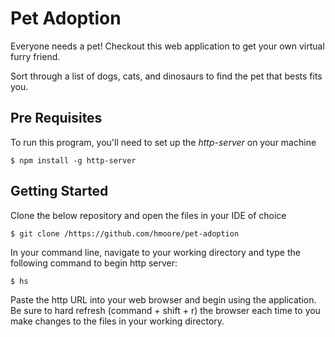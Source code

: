 # Pet Adoption

Everyone needs a pet! Checkout this web application to get your own virtual furry friend. 

Sort through a list of dogs, cats, and dinosaurs to find the pet that bests fits you.



## Pre Requisites
To run this program, you'll need to set up the _http-server_ on your machine

```
$ npm install -g http-server
```

## Getting Started

Clone the below repository and open the files in your IDE of choice
```
$ git clone /https://github.com/hmoore/pet-adoption
```

In your command line, navigate to your working directory and type the following command to begin http server:
```
$ hs
```

Paste the http URL into your web browser and begin using the application. Be sure to hard refresh (command + shift + r) the browser each time to you make changes to the files in your working directory.
